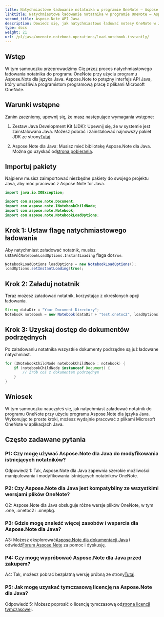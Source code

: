 ```yaml
---
title: Natychmiastowe ładowanie notatnika w programie OneNote — Aspose.Note
linktitle: Natychmiastowe ładowanie notatnika w programie OneNote — Aspose.Note
second_title: Aspose.Note API Java
description: Dowiedz się, jak natychmiastowo ładować notesy OneNote w Javie przy użyciu Aspose.Note dla Java. Zwiększ swoją produktywność dzięki wydajnej obsłudze notebooka.
type: docs
weight: 21
url: /pl/java/onenote-notebook-operations/load-notebook-instantly/
---
```

## Wstęp

W tym samouczku przeprowadzimy Cię przez proces natychmiastowego ładowania notatnika do programu OneNote przy użyciu programu Aspose.Note dla języka Java. Aspose.Note to potężny interfejs API Java, który umożliwia programistom programową pracę z plikami Microsoft OneNote.

## Warunki wstępne

Zanim zaczniemy, upewnij się, że masz następujące wymagania wstępne:

1.  Zestaw Java Development Kit (JDK): Upewnij się, że w systemie jest zainstalowana Java. Możesz pobrać i zainstalować najnowszy pakiet JDK ze strony[Tutaj](https://www.oracle.com/java/technologies/javase-jdk15-downloads.html).

2.  Aspose.Note dla Java: Musisz mieć bibliotekę Aspose.Note dla Java. Można go uzyskać od[strona pobierania](https://releases.aspose.com/note/java/).

## Importuj pakiety

Najpierw musisz zaimportować niezbędne pakiety do swojego projektu Java, aby móc pracować z Aspose.Note for Java.

```java
import java.io.IOException;

import com.aspose.note.Document;
import com.aspose.note.INotebookChildNode;
import com.aspose.note.Notebook;
import com.aspose.note.NotebookLoadOptions;
```

## Krok 1: Ustaw flagę natychmiastowego ładowania

 Aby natychmiast załadować notatnik, musisz ustawić`NotebookLoadOptions.InstantLoading` flaga do`true`.

```java
NotebookLoadOptions loadOptions = new NotebookLoadOptions();
loadOptions.setInstantLoading(true);
```

## Krok 2: Załaduj notatnik

Teraz możesz załadować notatnik, korzystając z określonych opcji ładowania.

```java
String dataDir = "Your Document Directory";
Notebook notebook = new Notebook(dataDir + "test.onetoc2", loadOptions);
```

## Krok 3: Uzyskaj dostęp do dokumentów podrzędnych

Po załadowaniu notatnika wszystkie dokumenty podrzędne są już ładowane natychmiast.

```java
for (INotebookChildNode notebookChildNode : notebook) {
    if (notebookChildNode instanceof Document) {
        // Zrób coś z dokumentem podrzędnym
    }
}
```

## Wniosek

W tym samouczku nauczyłeś się, jak natychmiast załadować notatnik do programu OneNote przy użyciu programu Aspose.Note dla języka Java. Wykonując te proste kroki, możesz wydajnie pracować z plikami Microsoft OneNote w aplikacjach Java.

## Często zadawane pytania

### P1: Czy mogę używać Aspose.Note dla Java do modyfikowania istniejących notatników?

Odpowiedź 1: Tak, Aspose.Note dla Java zapewnia szerokie możliwości manipulowania i modyfikowania istniejących notatników OneNote.

### P2: Czy Aspose.Note dla Java jest kompatybilny ze wszystkimi wersjami plików OneNote?

O2: Aspose.Note dla Java obsługuje różne wersje plików OneNote, w tym .one, .onetoc2 i .onepkg.

### P3: Gdzie mogę znaleźć więcej zasobów i wsparcia dla Aspose.Note dla Java?

 A3: Możesz eksplorować[Aspose.Note dla dokumentacji Java](https://reference.aspose.com/note/java/) i odwiedź[Forum Aspose.Note](https://forum.aspose.com/c/note/28) za pomoc i dyskusję.

### P4: Czy mogę wypróbować Aspose.Note dla Java przed zakupem?

 A4: Tak, możesz pobrać bezpłatną wersję próbną ze strony[Tutaj](https://releases.aspose.com/).

### P5: Jak mogę uzyskać tymczasową licencję na Aspose.Note dla Java?

 Odpowiedź 5: Możesz poprosić o licencję tymczasową od[strona licencji tymczasowej](https://purchase.aspose.com/temporary-license/).